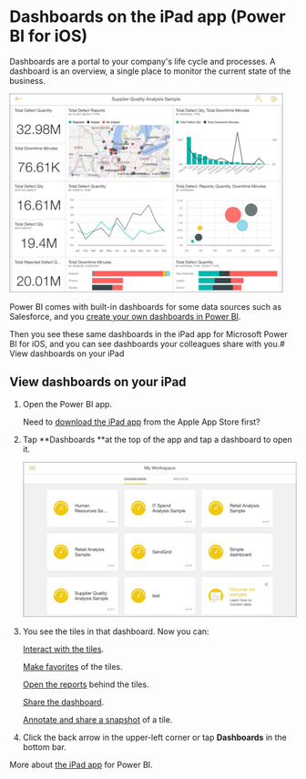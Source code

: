 ﻿<properties 
   pageTitle="Dashboards on the iPad app (Power BI for iOS)"
   description="Dashboards on the iPad app (Power BI for iOS)"
   services="powerbi" 
   documentationCenter="" 
   authors="pcw3187" 
   manager="mblythe" 
   editor=""
   tags=""/>
 
<tags
   ms.service="powerbi"
   ms.devlang="NA"
   ms.topic="article"
   ms.tgt_pltfrm="NA"
   ms.workload="powerbi"
   ms.date="10/14/2015"
   ms.author="v-pawrig"/>
# Dashboards on the iPad app (Power BI for iOS)


Dashboards are a portal to your company's life cycle and processes. A dashboard is an overview, a single place to monitor the current state of the business.

![](media/powerbi-mobile-dashboards-on-the-ipad-app/PBI_iPad_DashSM.png)


Power BI comes with built-in dashboards for some data sources such as Salesforce, and you [create your own dashboards in Power BI](http://support.powerbi.com/knowledgebase/articles/424868-dashboards-in-power-bi).

Then you see these same dashboards in the iPad app for Microsoft Power BI for iOS, and you can see dashboards your colleagues share with you.# View dashboards on your iPad

## View dashboards on your iPad

1.  Open the Power BI app.

    Need to [download the iPad app](http://go.microsoft.com/fwlink/?LinkId=522062) from the Apple App Store first?

2.  Tap **Dashboards **at the top of the app and tap a dashboard to open it. 

    ![](media/powerbi-mobile-dashboards-on-the-ipad-app/PBI_iPad_homeSm.png)

3.  You see the tiles in that dashboard. Now you can:

    [Interact with the tiles](https://support.powerbi.com/knowledgebase/articles/467178).

    [Make favorites](https://support.powerbi.com/knowledgebase/articles/467179) of the tiles.

    [Open the reports](https://support.powerbi.com/knowledgebase/articles/467180) behind the tiles.

    [Share the dashboard](https://support.powerbi.com/knowledgebase/articles/467181).

    [Annotate and share a snapshot](https://support.powerbi.com/knowledgebase/articles/527030) of a tile.

4.  Click the back arrow in the upper-left corner or tap **Dashboards** in the bottom bar.

More about [the iPad app](http://support.powerbi.com/knowledgebase/articles/467172-the-ipad-app-for-power-bi-preview) for Power BI.

